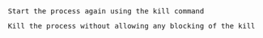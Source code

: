 <pre> Start the process again using the kill command</pre>

<pre> Kill the process without allowing any blocking of the kill command using pkill instead of kill </pre>

